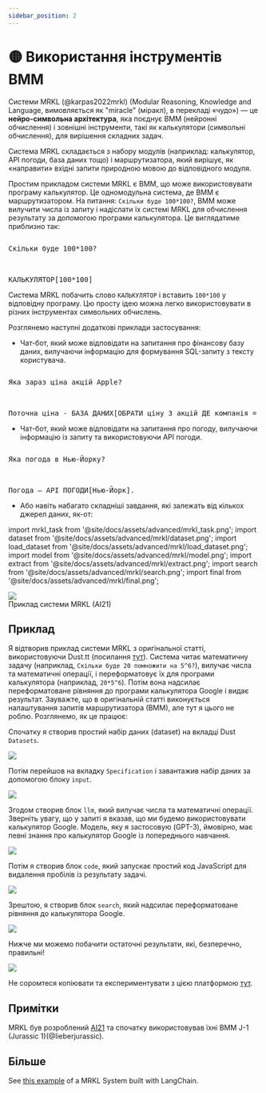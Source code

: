 ```yaml
---
sidebar_position: 2
---
```


# 🟡 Використання інструментів ВММ

Системи MRKL (@karpas2022mrkl) (Modular Reasoning, Knowledge and Language, вимовляється як "miracle" (міракл), в перекладі «чудо») — це **нейро-символьна архітектура**, яка поєднує ВММ (нейронні обчислення) і зовнішні інструменти, такі як калькулятори (символьні обчислення), для вирішення складних задач.

Система MRKL складається з набору модулів (наприклад: калькулятор, API погоди, база даних тощо) і маршрутизатора, який вирішує, як «направити» вхідні запити природною мовою до відповідного модуля.

Простим прикладом системи MRKL є ВММ, що може використовувати програму калькулятор. Це одномодульна система, де ВММ є маршрутизатором. На питання: `Скільки буде 100*100?`, ВММ може вилучити числа із запиту і надіслати їх системі MRKL для обчислення результату за допомогою програми калькулятора. Це виглядатиме приблизно так:

<pre>
<p>Скільки буде 100*100?</p>

<span className="bluegreen-highlight">КАЛЬКУЛЯТОР[100*100]</span>
</pre>

Система MRKL побачить слово `КАЛЬКУЛЯТОР` і вставить `100*100` у відповідну програму. Цю просту ідею можна легко використовувати в різних інструментах символьних обчислень.

Розглянемо наступні додаткові приклади застосування:

- Чат-бот, який може відповідати на запитання про фінансову базу даних, вилучаючи інформацію для формування SQL-запиту з тексту користувача.

<pre>
<p>Яка зараз ціна акцій Apple?</p>

<span className="bluegreen-highlight">Поточна ціна - БАЗА ДАНИХ[ОБРАТИ ціну З акцій ДЕ компанія = "Apple" І час = "зараз"].</span>
</pre>

- Чат-бот, який може відповідати на запитання про погоду, вилучаючи інформацію із запиту та використовуючи API погоди.

<pre>
<p>Яка погода в Нью-Йорку?</p>

<span className="bluegreen-highlight">Погода — API_ПОГОДИ[Нью-Йорк].</span>
</pre>

- Або навіть набагато складніші завдання, які залежать від кількох джерел даних, як-от:


import mrkl_task from '@site/docs/assets/advanced/mrkl_task.png';
import dataset from '@site/docs/assets/advanced/mrkl/dataset.png';
import load_dataset from '@site/docs/assets/advanced/mrkl/load_dataset.png';
import model from '@site/docs/assets/advanced/mrkl/model.png';
import extract from '@site/docs/assets/advanced/mrkl/extract.png';
import search from '@site/docs/assets/advanced/mrkl/search.png';
import final from '@site/docs/assets/advanced/mrkl/final.png';

<div style={{textAlign: 'center'}}>
  <img src={mrkl_task} style={{width: "500px"}} />
</div>

<div style={{textAlign: 'center'}}>
Приклад системи MRKL (AI21)
</div>

## Приклад

Я відтворив приклад системи MRKL з оригінальної статті, використовуючи Dust.tt (посилання [тут](https://dust.tt/w/ddebdfcdde/a/98bdd65cb7)). Система читає математичну задачу (наприклад, `Скільки буде 20 помножити на 5^6?`), вилучає числа та математичні операції, і переформатовує їх для програми калькулятора (наприклад, `20*5^6`). Потім вона надсилає переформатоване рівняння до програми калькулятора Google і видає результат. Зауважте, що в оригінальній статті виконується налаштування запитів маршрутизатора (ВММ), але тут я цього не роблю. Розглянемо, як це працює:

Спочатку я створив простий набір даних (dataset) на вкладці Dust `Datasets`.

<div style={{textAlign: 'center'}}>
  <img src={dataset} style={{width: "750px"}} />
</div>

Потім перейшов на вкладку `Specification` і завантажив набір даних за допомогою блоку `input`.

<div style={{textAlign: 'center'}}>
  <img src={load_dataset} style={{width: "750px"}} />
</div>

Згодом створив блок `llm`, який вилучає числа та математичні операції. Зверніть увагу, що у запиті я вказав, що ми будемо використовувати калькулятор Google. Модель, яку я застосовую (GPT-3), ймовірно, має певні знання про калькулятор Google із попереднього навчання.

<div style={{textAlign: 'center'}}>
  <img src={model} style={{width: "750px"}} />
</div>

Потім я створив блок `code`, який запускає простий код JavaScript для видалення пробілів із результату задачі.

<div style={{textAlign: 'center'}}>
  <img src={extract} style={{width: "750px"}} />
</div>

Зрештою, я створив блок `search`, який надсилає переформатоване рівняння до калькулятора Google.

<div style={{textAlign: 'center'}}>
  <img src={search} style={{width: "750px"}} />
</div>

Нижче ми можемо побачити остаточні результати, які, безперечно, правильні!

<div style={{textAlign: 'center'}}>
  <img src={final} style={{width: "750px"}} />
</div>

Не соромтеся копіювати та експериментувати з цією платформою [тут](https://dust.tt/w/ddebdfcdde/a/98bdd65cb7).

## Примітки
MRKL був розроблений [AI21](https://www.ai21.com/) та спочатку використовував їхні ВММ J-1 (Jurassic 1)(@lieberjurassic).

## Більше

See [this example](https://python.langchain.com/docs/modules/agents/how_to/mrkl) of a MRKL System built with LangChain.
